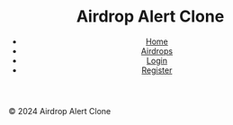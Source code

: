 <head>
    <meta charset="UTF-8">
    <meta name="viewport" content="width=device-width, initial-scale=1.0">
    <title>Airdrop Alert Clone</title>
    <link rel="stylesheet" href="styles.css">
</head>
<!DOCTYPE html>
<html lang="en">
<head>
    <meta charset="UTF-8">
    <meta name="viewport" content="width=device-width, initial-scale=1.0">
    <link rel="stylesheet" href="styles.css">
</head>
<body>
    <header>
        <h1>Airdrop Alert Clone</h1>
        <nav>
            <ul>
                <li><a href="/">Home</a></li>
                <li><a href="/airdrops">Airdrops</a></li>
                <li><a href="/login">Login</a></li>
                <li><a href="/register">Register</a></li>
            </ul>
        </nav>
    </header>
    <main>
        <section id="main-content">
            <!-- Glavna vsebina strani bo tukaj -->
        </section>
    </main>
    <footer>
        <p>&copy; 2024 Airdrop Alert Clone</p>
    </footer>
</body>
</html>
